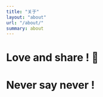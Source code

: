 ```yaml
---
title: "关于"
layout: "about"
url: "/about/"
summary: about
---
```



# **Love and share ! 🗽**      
     
     
     
# **Never say never !**        